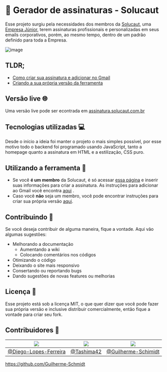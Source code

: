
# 📧 Gerador de assinaturas - Solucaut
Esse projeto surgiu pela necessidades dos membros da [Solucaut](https://solucaut.com.br), uma [Empresa Júnior](https://www.brasiljunior.org.br/conheca-o-mej),  terem assinaturas profissionais e personalizadas em seus emails corporativos, porém, ao mesmo tempo, dentro de um padrão definido para toda a Empresa.

![image](https://user-images.githubusercontent.com/23709916/85934678-c5cb0300-b8bc-11ea-9bd9-50bc1bd9660b.png)

## TLDR;
- [Como criar sua assinatura e adicionar no Gmail](https://github.com/Diego-Lopes-Ferreira/Email-sign-generator/wiki/Gerando-uma-assinatura)
- [Criando a sua própria versão da ferramenta](https://github.com/Diego-Lopes-Ferreira/Email-sign-generator/wiki/Criando-a-sua-pr%C3%B3pria-vers%C3%A3o)

## Versão live 🌐
Uma versão live pode ser econtrada em [assinatura.solucaut.com.br](https://assinatura.solucaut.com.br)

## Tecnologias utilizadas 💻
Desde o início a ideia foi manter o projeto o mais simples possível, por esse motivo todo o backend foi programado usando JavaScript, tanto a homepage quanto a assinatura em HTML e a estilização, CSS puro.

## Utilizando a ferramenta 🔌
* Se você **é um membro** da Solucaut, é só acessar [essa página](https://assinatura.solucaut.com.br) e inserir suas informações para criar a assinatura. As instruções para adicionar ao Gmail você encontra [aqui](https://github.com/Diego-Lopes-Ferreira/Email-sign-generator/wiki/Gerando-uma-assinatura) .
* Caso você **não** seja um membro, você pode encontrar instruções para criar sua própria versão [aqui](https://github.com/Diego-Lopes-Ferreira/Email-sign-generator/wiki/Criando-a-sua-pr%C3%B3pria-vers%C3%A3o).

 ## Contribuindo 🔎
 Se você deseja contribuir de alguma maneira, fique a vontade. Aqui vão algumas sugestões:
 * Melhorando a documentação
	 * Aumentando a wiki
	 * Colocando comentários nos códigos
 * Otimizando o código
 * Deixando o site mais responsivo
 * Consertando ou reportando bugs
 * Dando sugestões de novas features ou melhorias
 
 ## Licença 📕
 Esse projeto está sob a licença MIT, o que quer dizer que você pode fazer sua própria versão e inclusive distribuir comercialmente, então fique a vontade para criar seu fork.
 
 ## Contribuidores 🗿
| [![](https://github.com/Diego-Lopes-Ferreira.png?size=150)](https://github.com/Diego-Lopes-Ferreira) | [![](https://github.com/tashima42.png?size=150)](https://github.com/tashima42) | [![](https://github.com/Guilherme-Schmidt.png?size=150)](https://github.com/Guilherme-Schmidt) |
|--|--|--|
| [@Diego-Lopes-Ferreira](https://github.com/Diego-Lopes-Ferreira) | [@Tashima42](https://github.com/tashima42) | [@Guilherme-Schimidt](https://github.com/Guilherme-Schmidt) |

https://github.com/Guilherme-Schmidt
